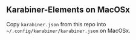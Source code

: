 ## Karabiner-Elements on MacOSx

Copy `karabiner.json` from this repo into
`~/.config/karabiner/karabiner.json` on MacOSx.

